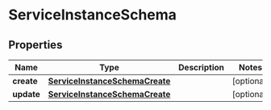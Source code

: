 # ServiceInstanceSchema

## Properties
Name | Type | Description | Notes
------------ | ------------- | ------------- | -------------
**create** | [**ServiceInstanceSchemaCreate**](ServiceInstanceSchemaCreate.md) |  |  [optional]
**update** | [**ServiceInstanceSchemaCreate**](ServiceInstanceSchemaCreate.md) |  |  [optional]
